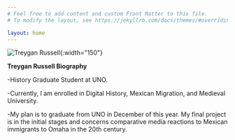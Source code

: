 ```yaml
---
# Feel free to add content and custom Front Matter to this file.
# To modify the layout, see https://jekyllrb.com/docs/themes/#overriding-theme-defaults

layout: home
---
```

![Treygan Russell]({{site.baseurl}}/assets/TreyganRussell."C:\Users\treyg\Documents\GitHub\Rizzo\assets\TreyganRussell.jpg"jpg){:width="150"}

**Treygan Russell Biography**


-History Graduate Student at UNO.


-Currently, I am enrolled in Digital History, Mexican Migration, and Medieval University. 


-My plan is to graduate from UNO in December of this year. My final project is in the initial stages and concerns comparative media reactions to Mexican immigrants to Omaha in the 20th century. 
